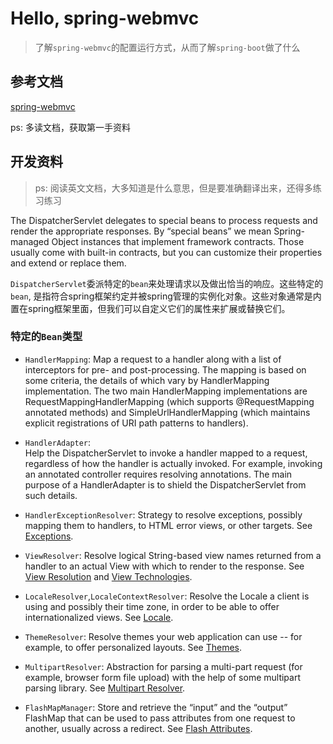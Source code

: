 # Hello, spring-webmvc

> 了解`spring-webmvc`的配置运行方式，从而了解`spring-boot`做了什么

## 参考文档

[spring-webmvc](https://docs.spring.io/spring-framework/docs/current/reference/html/web.html#mvc)

ps: 多读文档，获取第一手资料

## 开发资料

> ps: 阅读英文文档，大多知道是什么意思，但是要准确翻译出来，还得多练习练习

The DispatcherServlet delegates to special beans to process requests and render the appropriate responses. By “special beans” we mean Spring-managed Object instances that implement framework contracts. Those usually come with built-in contracts, but you can customize their properties and extend or replace them.

`DispatcherServlet`委派特定的`bean`来处理请求以及做出恰当的响应。这些特定的`bean`, 是指符合spring框架约定并被spring管理的实例化对象。这些对象通常是内置在spring框架里面，但我们可以自定义它们的属性来扩展或替换它们。

### 特定的`Bean`类型

- `HandlerMapping`: Map a request to a handler along with a list of interceptors for pre- and post-processing. The mapping is based on some criteria, the details of which vary by HandlerMapping implementation.
The two main HandlerMapping implementations are RequestMappingHandlerMapping (which supports @RequestMapping annotated methods) and SimpleUrlHandlerMapping (which maintains explicit registrations of URI path patterns to handlers).
  
- `HandlerAdapter`: 	
  Help the DispatcherServlet to invoke a handler mapped to a request, regardless of how the handler is actually invoked. For example, invoking an annotated controller requires resolving annotations. The main purpose of a HandlerAdapter is to shield the DispatcherServlet from such details.
  
- `HandlerExceptionResolver`: Strategy to resolve exceptions, possibly mapping them to handlers, to HTML error views, or other targets. See [Exceptions](https://docs.spring.io/spring-framework/docs/current/reference/html/web.html#mvc-exceptionhandlers).

- `ViewResolver`: Resolve logical String-based view names returned from a handler to an actual View with which to render to the response. See [View Resolution](https://docs.spring.io/spring-framework/docs/current/reference/html/web.html#mvc-viewresolver) and [View Technologies](https://docs.spring.io/spring-framework/docs/current/reference/html/web.html#mvc-view).

- `LocaleResolver`,`LocaleContextResolver`: Resolve the Locale a client is using and possibly their time zone, in order to be able to offer internationalized views. See [Locale](https://docs.spring.io/spring-framework/docs/current/reference/html/web.html#mvc-localeresolver).

- `ThemeResolver`: Resolve themes your web application can use -- for example, to offer personalized layouts. See [Themes](https://docs.spring.io/spring-framework/docs/current/reference/html/web.html#mvc-themeresolver).

- `MultipartResolver`: Abstraction for parsing a multi-part request (for example, browser form file upload) with the help of some multipart parsing library. See [Multipart Resolver](https://docs.spring.io/spring-framework/docs/current/reference/html/web.html#mvc-themeresolver).

- `FlashMapManager`: Store and retrieve the “input” and the “output” FlashMap that can be used to pass attributes from one request to another, usually across a redirect. See [Flash Attributes](https://docs.spring.io/spring-framework/docs/current/reference/html/web.html#mvc-flash-attributes).